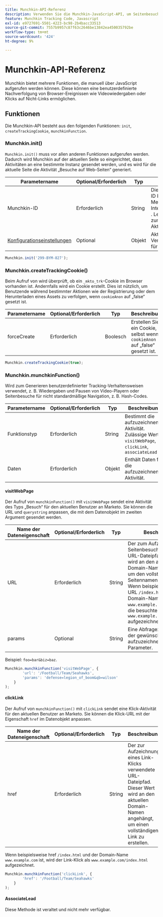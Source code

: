 ```yaml
---
title: Munchkin-API-Referenz
description: Verwenden Sie die Munchkin-JavaScript-API, um Seitenbesuche, Link-Klicks und benutzerdefinierte Ereignisse mit den Methoden init, createTrackingCookie und munchkinFunction zu verfolgen.
feature: Munchkin Tracking Code, Javascript
exl-id: e9727691-5501-4223-bc98-2b4bacc33513
source-git-commit: 7557b9957c87f63c2646be13842ea450035792be
workflow-type: tm+mt
source-wordcount: '424'
ht-degree: 9%

---
```


# Munchkin-API-Referenz

Munchkin bietet mehrere Funktionen, die manuell über JavaScript aufgerufen werden können. Diese können eine benutzerdefinierte Nachverfolgung von Browser-Ereignissen wie Videowiedergaben oder Klicks auf Nicht-Links ermöglichen.

## Funktionen

Die Munchkin-API besteht aus den folgenden Funktionen: `init`, `createTrackingCookie`, `munchkinFunction`.

<a name="munchkin_init"></a>

### Munchkin.init()

`Munchkin.init()` muss vor allen anderen Funktionen aufgerufen werden. Dadurch wird Munchkin auf der aktuellen Seite so eingerichtet, dass Aktivitäten an eine bestimmte Instanz gesendet werden, und es wird für die aktuelle Seite die Aktivität „Besuche auf Web-Seiten“ generiert.

| Parametername | Optional/Erforderlich | Typ | Beschreibung |
| --- | --- | --- | --- |
| Munchkin-ID | Erforderlich | String | Die Munchkin-Konto-ID befindet sich im Menü Admin > Integration > Munchkin . Legt die Zielinstanz zum Senden von Aktivitäten an fest. |
| [Konfigurationseinstellungen](configuration.md) | Optional | Objekt | Aktiviert alternative Verhaltenseinstellungen für Munchkin. |

```javascript
Munchkin.init('299-BYM-827');
```

### Munchkin.createTrackingCookie()

Beim Aufruf von wird überprüft, ob ein `_mkto_trk`-Cookie im Browser vorhanden ist. Andernfalls wird ein Cookie erstellt. Dies ist nützlich, um Benutzende während bestimmter Aktionen wie der Registrierung oder dem Herunterladen eines Assets zu verfolgen, wenn `cookieAnon` auf „false“ gesetzt ist.

| Parametername | Optional/Erforderlich | Typ | Beschreibung |
| --- | --- | --- | --- |
| forceCreate | Erforderlich | Boolesch | Erstellen Sie ein Cookie, selbst wenn `cookieAnon` auf „false“ gesetzt ist. |

```javascript
Munchkin.createTrackingCookie(true);
```

### Munchkin.munchkinFunction()

Wird zum Generieren benutzerdefinierter Tracking-Verhaltensweisen verwendet, z. B. Wiedergaben und Pausen von Video-Playern oder Seitenbesuche für nicht standardmäßige Navigation, z. B. Hash-Codes.

| Parametername | Optional/Erforderlich | Typ | Beschreibung |
| --- | --- | --- | --- |
| Funktionstyp | Erforderlich | String | Bestimmt die aufzuzeichnende Aktivität. Zulässige Werte: `visitWebPage`, `clickLink`, `associateLead` |
| Daten | Erforderlich | Objekt | Enthält Daten für die aufzuzeichnende Aktivität. |

#### visitWebPage

Der Aufruf von `munchkinFunction()` mit `visitWebPage` sendet eine Aktivität des Typs „Besuch“ für den aktuellen Benutzer an Marketo. Sie können die URL und `querystring` anpassen, die mit dem Datenobjekt im zweiten Argument gesendet werden.

| Name der Dateneigenschaft | Optional/Erforderlich | Typ | Beschreibung |
| --- | --- | --- | --- |
| URL | Erforderlich | String | Der zum Aufzeichnen eines Seitenbesuchs verwendete URL-Dateipfad.  Dieser Wert wird an den aktuellen Domain-Namen angehängt, um den vollständigen Seitennamen zu erstellen. Wenn beispielsweise die URL `/index.html` und der Domain-Name `www.example.com` ist, wird die besuchte Seite als `www.example.com/index.html` aufgezeichnet. |
| params | Optional | String | Eine Abfragezeichenfolge der gewünschten aufzuzeichnenden Parameter. |

Beispiel: `foo=bar&biz=baz`.

```javascript
Munchkin.munchkinFunction('visitWebPage', {
        'url': '/Football/Team/Seahawks',
        'params': 'defense=legion_of_boom&qb=wilson'
    }
);
```

#### clickLink

Der Aufruf von `munchkinFunction()` mit `clickLink` sendet eine Klick-Aktivität für den aktuellen Benutzer an Marketo. Sie können die Klick-URL mit der Eigenschaft `href` im Datenobjekt anpassen.

| Name der Dateneigenschaft | Optional/Erforderlich | Typ | Beschreibung |
| --- | --- | --- | --- |
| href | Erforderlich | String | Der zur Aufzeichnung eines Link-Klicks verwendete URL-Dateipfad. Dieser Wert wird an den aktuellen Domain-Namen angehängt, um einen vollständigen Link zu erstellen. |

Wenn beispielsweise href `/index.html` und der Domain-Name `www.example.com` ist, wird der Link-Klick als `www.example.com/index.html` aufgezeichnet.

```javascript
Munchkin.munchkinFunction('clickLink', {
        'href': '/Football/Team/Seahawks'
    }
);
```

#### AssociateLead

Diese Methode ist veraltet und nicht mehr verfügbar.
